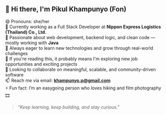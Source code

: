 ## 👋 Hi there, I'm Pikul Khampunyo (Fon)

😄 Pronouns: she/her  
💼 Currently working as a Full Stack Developer at **Nippon Express Logistics (Thailand) Co., Ltd.**  
🚀 Passionate about web development, backend logic, and clean code — mostly working with **Java**  
🌱 Always eager to learn new technologies and grow through real-world challenges  
👀 If you're reading this, it probably means I'm exploring new job opportunities and exciting projects  
💞️ Looking to collaborate on meaningful, scalable, and community-driven software  
📫 Reach me via email: **khampunyo.p@gmail.com**  
⚡ Fun fact: I’m an easygoing person who loves hiking and film photography 🎞️

> *“Keep learning, keep building, and stay curious.”*
